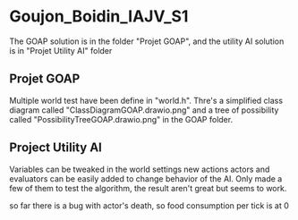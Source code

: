 # Goujon_Boidin_IAJV_S1

The GOAP solution is in the folder "Projet GOAP", and the utility AI solution is in "Projet Utility AI" folder

## Projet GOAP

Multiple world test have been define in "world.h".
Thre's a simplified class diagram called "ClassDiagramGOAP.drawio.png" and a tree of possibility called "PossibilityTreeGOAP.drawio.png" in the GOAP folder.

## Project Utility AI

Variables can be tweaked in the world settings
new actions actors and evaluators can be easily added to change behavior of the AI. 
Only made a few of them to test the algorithm, the result aren't great but seems to work.

so far there is a bug with actor's death, so food consumption per tick is at 0
